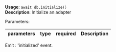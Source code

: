 **Usage**: `await db.initialize()`      
**Description**: Initialize an adapter

Parameters: 

| parameters             | type               | required       | Description                                                                                      |  
|------------------------|--------------------|----------------| ------------------------------------------------------------------------------------------------ |

Emit : 'initialized' event.
